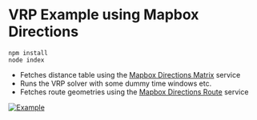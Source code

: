 # VRP Example using Mapbox Directions

    npm install
    node index

- Fetches distance table using the [Mapbox Directions Matrix](https://www.mapbox.com/api-documentation/#directions-matrix) service
- Runs the VRP solver with some dummy time windows etc.
- Fetches route geometries using the [Mapbox Directions Route](https://www.mapbox.com/api-documentation/#directions) service

[![Example](https://raw.githubusercontent.com/mapbox/node-or-tools/master/examples/solution.png?token=AAgLic9T5CyqceExJrvicb1zMdqSrbufks5Y-VfYwA)](https://github.com/mapbox/node-or-tools/blob/master/examples/solution.geojson)
